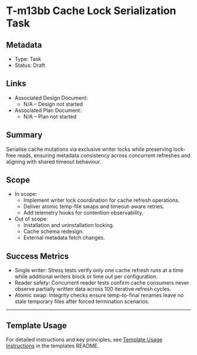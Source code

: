 # T-m13bb Cache Lock Serialization Task

## Metadata

- Type: Task
- Status: Draft
  <!-- Draft: Under discussion | In Progress: Actively working | Complete: Code complete | Cancelled: Work intentionally halted -->

## Links

- Associated Design Document:
  - N/A – Design not started
- Associated Plan Document:
  - N/A – Plan not started

## Summary

Serialise cache mutations via exclusive writer locks while preserving lock-free reads, ensuring metadata consistency across concurrent refreshes and aligning with shared timeout behaviour.

## Scope

- In scope:
  - Implement writer lock coordination for cache refresh operations.
  - Deliver atomic temp-file swaps and timeout-aware retries.
  - Add telemetry hooks for contention observability.
- Out of scope:
  - Installation and uninstallation locking.
  - Cache schema redesign.
  - External metadata fetch changes.

## Success Metrics

- Single writer: Stress tests verify only one cache refresh runs at a time while additional writers block or time out per configuration.
- Reader safety: Concurrent reader tests confirm cache consumers never observe partially written data across 100 iterative refresh cycles.
- Atomic swap: Integrity checks ensure temp-to-final renames leave no stale temporary files after forced termination scenarios.

---

## Template Usage

For detailed instructions and key principles, see [Template Usage Instructions](../../templates/README.md#task-template-taskmd) in the templates README.
